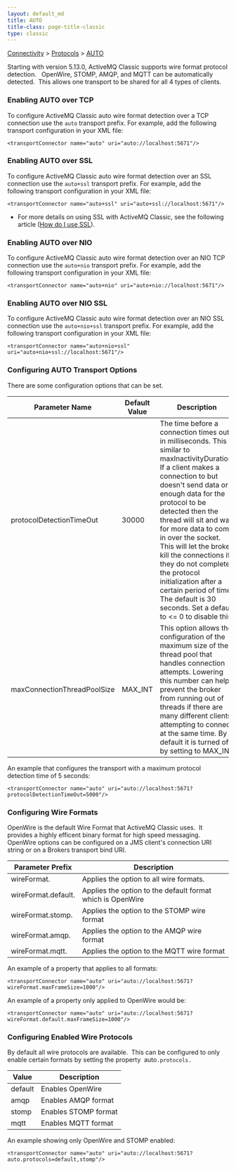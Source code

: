 ```yaml
---
layout: default_md
title: AUTO
title-class: page-title-classic
type: classic
---
```


[Connectivity](connectivity) > [Protocols](protocols) > [AUTO](auto)

Starting with version 5.13.0, ActiveMQ Classic supports wire format protocol detection.   OpenWire, STOMP, AMQP, and MQTT can be automatically detected.  This allows one transport to be shared for all 4 types of clients.

### Enabling AUTO over TCP

To configure ActiveMQ Classic auto wire format detection over a TCP connection use the `auto` transport prefix. For example, add the following transport configuration in your XML file:
```
<transportConnector name="auto" uri="auto://localhost:5671"/>
```
### Enabling AUTO over SSL

To configure ActiveMQ Classic auto wire format detection over an SSL connection use the `auto+ssl` transport prefix. For example, add the following transport configuration in your XML file:
```
<transportConnector name="auto+ssl" uri="auto+ssl://localhost:5671"/>
```
*   For more details on using SSL with ActiveMQ Classic, see the following article ([How do I use SSL](how-do-i-use-ssl)).

### Enabling AUTO over NIO

To configure ActiveMQ Classic auto wire format detection over an NIO TCP connection use the `auto+nio` transport prefix. For example, add the following transport configuration in your XML file:
```
<transportConnector name="auto+nio" uri="auto+nio://localhost:5671"/>
```
### Enabling AUTO over NIO SSL

To configure ActiveMQ Classic auto wire format detection over an NIO SSL connection use the `auto+nio+ssl` transport prefix. For example, add the following transport configuration in your XML file:
```
<transportConnector name="auto+nio+ssl" uri="auto+nio+ssl://localhost:5671"/>
```

### Configuring AUTO Transport Options

There are some configuration options that can be set.

Parameter Name|Default Value|Description
---|---|---
protocolDetectionTimeOut|30000|The time before a connection times out in milliseconds. This is similar to maxInactivityDuration. If a client makes a connection to but doesn't send data or enough data for the protocol to be detected then the thread will sit and wait for more data to come in over the socket. This will let the broker kill the connections if they do not complete the protocol initialization after a certain period of time. The default is 30 seconds. Set a default to <= 0 to disable this.
maxConnectionThreadPoolSize|MAX_INT|This option allows the configuration of the maximum size of the thread pool that handles connection attempts. Lowering this number can help prevent the broker from running out of threads if there are many different clients attempting to connect at the same time. By default it is turned off by setting to MAX_INT
  
An example that configures the transport with a maximum protocol detection time of 5 seconds:
```
<transportConnector name="auto" uri="auto://localhost:5671?protocolDetectionTimeOut=5000"/>
```

### Configuring Wire Formats

OpenWire is the default Wire Format that ActiveMQ Classic uses.  It provides a highly efficent binary format for high speed messaging.  OpenWire options can be configured on a JMS client's connection URI string or on a Brokers transport bind URI.

Parameter Prefix|Description
---|---
wireFormat.|Applies the option to all wire formats.
wireFormat.default.|Applies the option to the default format which is OpenWire
wireFormat.stomp.|Applies the option to the STOMP wire format
wireFormat.amqp.|Applies the option to the AMQP wire format
wireFormat.mqtt.|Applies the option to the MQTT wire format

An example of a property that applies to all formats:
```
<transportConnector name="auto" uri="auto://localhost:5671?wireFormat.maxFrameSize=1000"/>
```
An example of a property only applied to OpenWire would be:
```
<transportConnector name="auto" uri="auto://localhost:5671?wireFormat.default.maxFrameSize=1000"/>
```

### Configuring Enabled Wire Protocols

By default all wire protocols are available.  This can be configured to only enable certain formats by setting the property  auto`.protocols.` 

Value|Description
---|---
default|Enables OpenWire
amqp|Enables AMQP format
stomp|Enables STOMP format
mqtt|Enables MQTT format

An example showing only OpenWire and STOMP enabled:
```
<transportConnector name="auto" uri="auto://localhost:5671?auto.protocols=default,stomp"/>
```
